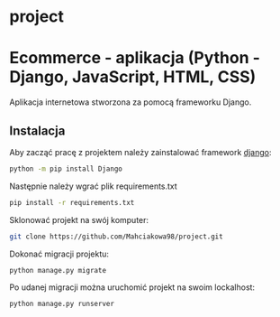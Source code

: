 # project
# Ecommerce - aplikacja (Python - Django, JavaScript, HTML, CSS)

Aplikacja internetowa stworzona za pomocą frameworku Django.

## Instalacja

Aby zacząć pracę z projektem należy zainstalować framework [django](https://docs.djangoproject.com/en/4.1/topics/install/):

```bash
python -m pip install Django
```
Następnie należy wgrać plik requirements.txt

```bash
pip install -r requirements.txt
```
Sklonować projekt na swój komputer:

```bash
git clone https://github.com/Mahciakowa98/project.git
```
Dokonać migracji projektu:

```bash
python manage.py migrate
```

Po udanej migracji można uruchomić projekt na swoim lockalhost:
```bash
python manage.py runserver
```
